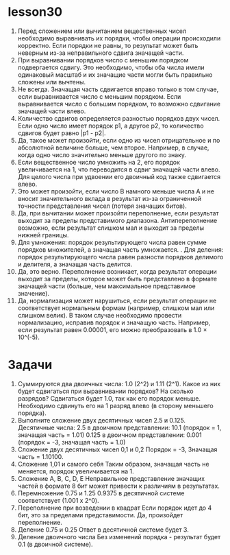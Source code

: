 # lesson30
1. Перед сложением или вычитанием вещественных чисел необходимо выравнивать их порядки, чтобы операции происходили корректно. Если порядки не равны, то результат может быть неверным из-за неправильного сдвига значащей части.
2. При выравнивании порядков число с меньшим порядком подвергается сдвигу. Это необходимо, чтобы оба числа имели одинаковый масштаб и их значащие части могли быть правильно сложены или вычтены.
3. Не всегда. Значащая часть сдвигается вправо только в том случае, если выравнивается число с меньшим порядком. Если выравнивается число с большим порядком, то возможно сдвигание значащей части влево.
4. Количество сдвигов определяется разностью порядков двух чисел. Если одно число имеет порядок p1, а другое p2, то количество сдвигов будет равно |p1 - p2|.
5. Да, такое может произойти, если одно из чисел отрицательное и по абсолютной величине больше, чем второе. Например, в случае, когда одно число значительно меньше другого по знаку.
6. Если вещественное число умножить на 2, его порядок увеличивается на 1, что переводится в сдвиг значащей части влево. Для целого числа при удвоении его двоичный код также сдвигается влево.
7. Это может произойти, если число B намного меньше числа A и не вносит значительного вклада в результат из-за ограниченной точности представления чисел (потеря значащих битов).
8. Да, при вычитании может произойти переполнение, если результат выходит за пределы представимого диапазона. Антипереполнение возможно, если результат слишком мал и выходит за пределы нижней границы.
9. Для умножения: порядок результирующего числа равен сумме порядков множителей, а значащая часть умножается.
.  Для деления: порядок результирующего числа равен разности порядков делимого и делителя, а значащая часть делится.
10. Да, это верно. Переполнение возникает, когда результат операции выходит за пределы, которое может быть представлено в формате значащей части (больше, чем максимальное представимое значение).
11. Да, нормализация может нарушиться, если результат операции не соответствует нормальным формам (например, слишком мал или слишком велик). В таком случае необходимо провести нормализацию, исправив порядок и значащую часть. Например, если результат равен 0.00001, его можно преобразовать в 1.0 × 10^(-5).
# Задачи
1. Суммируются два двоичных числа: 1.0 (2^2) и 1.11 (2^1). Какое из них будет сдвигаться при выравнивании порядков? На сколько разрядов? Сдвигаться будет 1.0, так как его порядок меньше. Необходимо сдвинуть его на 1 разряд влево (в сторону меньшего порядка).
2. Выполните сложение двух десятичных чисел 2.5 и 0.125. Десятичные числа:
2.5 в двоичном представлении: 10.1 (порядок = 1, значащая часть = 1.01) 0.125 в двоичном представлении: 0.001 (порядок = -3, значащая часть = 1.0)
3. Сложение двух десятичных чисел 0,1 и 0,2
Порядок = -3, Значащая часть = 1.10100.
5. Сложение 1,01 и самого себя
Таким образом, значащая часть не меняется, порядок увеличивается на 1.
6. Сложение A, B, C, D, E
Неправильное представление значащих частей в формате 8 бит может привести к различиям в результатах.
7. Перемножение 0.75 и 1.25
0.9375 в десятичной системе соответствует (1.001 x 2^0).
8. Переполнение при возведении в квадрат
Если порядок идет до 4 бит, это за пределами представимости. Да, произойдет переполнение.
9. Деление 0.75 и 0.25 Ответ в десятичной системе будет 3.
10. Деление двоичного числа
Без изменений порядка - результат будет 0.1 (в двоичной системе).
